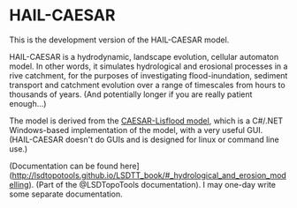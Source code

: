 # HAIL-CAESAR

This is the development version of the HAIL-CAESAR model. 

HAIL-CAESAR is a hydrodynamic, landscape evolution, cellular automaton model. In other words, it simulates hydrological and erosional processes in a rive catchment, for the purposes of investigating flood-inundation, sediment transport and catchment evolution over a range of timescales from hours to thousands of years. (And potentially longer if you are really patient enough...)

The model is derived from the [CAESAR-Lisflood model](https://sourceforge.net/projects/caesar-lisflood/), which is a C#/.NET Windows-based implementation of the model, with a very useful GUI. (HAIL-CAESAR doesn't do GUIs and is designed for linux or command line use.)

(Documentation can be found here](http://lsdtopotools.github.io/LSDTT_book/#_hydrological_and_erosion_modelling). (Part of the @LSDTopoTools documentation). I may one-day write some separate documentation.




